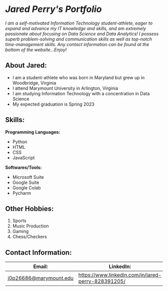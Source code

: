 # _**Jared Perry's Portfolio**_
*I am a self-motivated Information Technology student-athlete, eager to
expand and advance my IT knowledge and skills, and am extremely passionate about focusing on Data Science and Data Analytics! I possess superb problem-solving and communication skills as well as top-notch time-management skills. Any contact information can be found at the bottom of the website...Enjoy!*

## About Jared:
* I am a student-athlete who was born in Maryland but grew up in Woodbridge, Virginia 
* I attend Marymount University in Arlington, Virginia
* I am studying Information Technology with a concentration in Data Science 
* My expected graduation is Spring 2023

## Skills:
**Programming Languages:**
- Python
- HTML
- CSS
- JavaScript

**Softwares/Tools:**
- Microsoft Suite
- Google Suite
- Google Colab
- Pycharm

## Other Hobbies:
1. Sports
1. Music Production
1. Gaming
1. Chess/Checkers

## Contact Information:

Email: | LinkedIn:
------------ | -------------
j0p26686@marymount.edu | https://www.linkedin.com/in/jared-perry-828391205/

